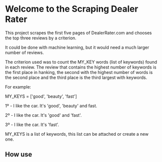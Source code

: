 # Welcome to the Scraping Dealer Rater

This project scrapes the first five pages of DealerRater.com and chooses the top three reviews by a criterion.

It could be done with machine learning, but it would need a much larger number of reviews.

The criterion used was to count the MY_KEY words (list of keywords) found in each review. The review that contains the highest number of keywords is the first place in hanking, the second with the highest number of words is the second place and the third place is the third largest with keywords.

For example:

MY_KEYS = ['good', 'beauty', 'fast']

1º - I like the car. It's 'good', 'beauty' and fast.

2º - I like the car. It's 'good' and 'fast'.

3º - I like the car. It's 'fast'.


MY_KEYS is a list of keywords, this list can be attached or create a new one.

## How use
